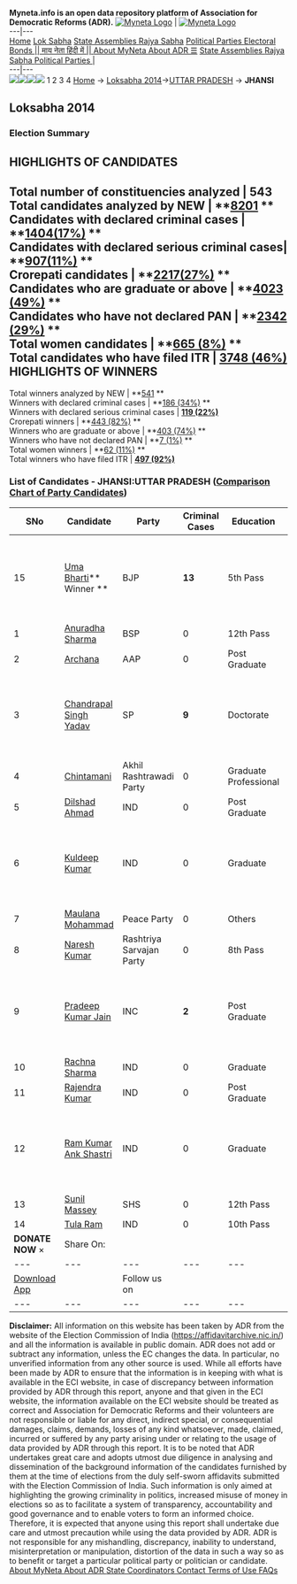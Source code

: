 **Myneta.info is an open data repository platform of Association for Democratic Reforms (ADR).**
[![Myneta Logo](https://www.myneta.info/lib/img/myneta-logo.png)](https://www.myneta.info/) | [![Myneta Logo](https://www.myneta.info/lib/img/adr-logo.png)](https://adrindia.org)  
---|---  
[Home](https://www.myneta.info/) [Lok Sabha](https://www.myneta.info/#ls "Lok Sabha") [ State Assemblies ](https://www.myneta.info/#sa "State Assemblies") [Rajya Sabha](https://www.myneta.info/#rs "Rajya Sabha") [Political Parties ](https://www.myneta.info/party "Political Parties") [ Electoral Bonds ](https://www.myneta.info/electoral_bonds "Electoral Bonds") [ || माय नेता हिंदी में || ](https://translate.google.co.in/translate?prev=hp&hl=en&js=y&u=www.myneta.info&sl=en&tl=hi&history_state0=) [ About MyNeta ](https://adrindia.org/content/about-myneta) [ About ADR ](https://adrindia.org/about-adr/who-we-are) [☰](javascript:void\(0\))
[ State Assemblies ](https://www.myneta.info/#sa "State Assemblies") [ Rajya Sabha ](https://www.myneta.info/#rs "Rajya Sabha") [ Political Parties ](https://www.myneta.info/party "Political Parties")
|   
---|---  
![](https://www.myneta.info/lib/img/banner/banner-1.png)![](https://www.myneta.info/lib/img/banner/banner-2.png)![](https://www.myneta.info/lib/img/banner/banner-3.png)![](https://www.myneta.info/lib/img/banner/banner-4.png)
1  2  3  4 
[Home](https://www.myneta.info/) → [Loksabha 2014](https://www.myneta.info/ls2014/)→[UTTAR PRADESH](https://www.myneta.info/ls2014/index.php?action=show_constituencies&state_id=24) → **JHANSI**
### 
## Loksabha 2014
###  Election Summary 
HIGHLIGHTS OF CANDIDATES  
---  
Total number of constituencies analyzed |  543   
Total candidates analyzed by NEW | **[8201](https://www.myneta.info/ls2014/index.php?action=summary&subAction=candidates_analyzed&sort=candidate#summary) **  
Candidates with declared criminal cases | **[1404(17%)](https://www.myneta.info/ls2014/index.php?action=summary&subAction=crime&sort=candidate#summary) **  
Candidates with declared serious criminal cases| **[907(11%)](https://www.myneta.info/ls2014/index.php?action=summary&subAction=serious_crime&sort=candidate#summary) **  
Crorepati candidates | **[2217(27%)](https://www.myneta.info/ls2014/index.php?action=summary&subAction=crorepati&sort=candidate#summary) **  
Candidates who are graduate or above | **[4023 (49%)](https://www.myneta.info/ls2014/index.php?action=summary&subAction=education&sort=candidate#summary) **  
Candidates who have not declared PAN | **[2342 (29%)](https://www.myneta.info/ls2014/index.php?action=summary&subAction=without_pan&sort=candidate#summary) **  
Total women candidates | **[665 (8%)](https://www.myneta.info/ls2014/index.php?action=summary&subAction=women_candidate&sort=candidate#summary) **  
Total candidates who have filed ITR | [**3748 (46%)**](https://www.myneta.info/ls2014/index.php?action=summary&subAction=filed_itr&sort=candidate#summary)  
HIGHLIGHTS OF WINNERS  
---  
Total winners analyzed by NEW | **[541](https://www.myneta.info/ls2014/index.php?action=summary&subAction=winner_analyzed&sort=candidate#summary) **  
Winners with declared criminal cases | **[186 (34%)](https://www.myneta.info/ls2014/index.php?action=summary&subAction=winner_crime&sort=candidate#summary) **  
Winners with declared serious criminal cases | **[119 (22%)](https://www.myneta.info/ls2014/index.php?action=summary&subAction=winner_serious_crime&sort=candidate#summary)**  
Crorepati winners | **[443 (82%)](https://www.myneta.info/ls2014/index.php?action=summary&subAction=winner_crorepati&sort=candidate#summary) **  
Winners who are graduate or above | **[403 (74%)](https://www.myneta.info/ls2014/index.php?action=summary&subAction=winner_education&sort=candidate#summary) **  
Winners who have not declared PAN | **[7 (1%)](https://www.myneta.info/ls2014/index.php?action=summary&subAction=winner_without_pan&sort=candidate#summary) **  
Total women winners | **[62 (11%)](https://www.myneta.info/ls2014/index.php?action=summary&subAction=winner_women&sort=candidate#summary) **  
Total winners who have filed ITR | [**497 (92%)**](https://www.myneta.info/ls2014/index.php?action=summary&subAction=winner_filed_itr&sort=candidate#summary)  
### List of Candidates - JHANSI:UTTAR PRADESH ([Comparison Chart of Party Candidates](https://www.myneta.info/ls2014/comparisonchart.php?constituency_id=352))
SNo | Candidate| Party| Criminal Cases| Education| Age| Total Assets| Liabilities  
---|---|---|---|---|---|---|---  
15  | [Uma Bharti](https://www.myneta.info/ls2014/candidate.php?candidate_id=5547)** Winner ** | BJP | **13** | 5th Pass| 55 | ![](https://myneta.info/image_v2.php?myneta_folder=ls2014&candidate_id=5547&col=ta) | ![](https://myneta.info/image_v2.php?myneta_folder=ls2014&candidate_id=5547&col=lia)  
1  | [Anuradha Sharma](https://www.myneta.info/ls2014/candidate.php?candidate_id=5548) | BSP | 0 | 12th Pass| 55 | Rs 31,63,66,402 ~ 31 Crore+ | Rs 0 ~   
2  | [Archana](https://www.myneta.info/ls2014/candidate.php?candidate_id=5549) | AAP | 0 | Post Graduate| 45 | Rs 2,97,34,417 ~ 2 Crore+ | Rs 10,00,000 ~ 10 Lacs+  
3  | [Chandrapal Singh Yadav](https://www.myneta.info/ls2014/candidate.php?candidate_id=5550) | SP | **9** | Doctorate| 54 | ![](https://myneta.info/image_v2.php?myneta_folder=ls2014&candidate_id=5550&col=ta) | ![](https://myneta.info/image_v2.php?myneta_folder=ls2014&candidate_id=5550&col=lia)  
4  | [Chintamani](https://www.myneta.info/ls2014/candidate.php?candidate_id=6670) | Akhil Rashtrawadi Party | 0 | Graduate Professional| 65 | Rs 27,36,855 ~ 27 Lacs+ | Rs 0 ~   
5  | [Dilshad Ahmad](https://www.myneta.info/ls2014/candidate.php?candidate_id=7913) | IND | 0 | Post Graduate| 34 | Rs 10,52,000 ~ 10 Lacs+ | Rs 0 ~   
6  | [Kuldeep Kumar](https://www.myneta.info/ls2014/candidate.php?candidate_id=7911) | IND | 0 | Graduate| 38 | ![](https://myneta.info/image_v2.php?myneta_folder=ls2014&candidate_id=7911&col=ta) | ![](https://myneta.info/image_v2.php?myneta_folder=ls2014&candidate_id=7911&col=lia)  
7  | [Maulana Mohammad](https://www.myneta.info/ls2014/candidate.php?candidate_id=5553) | Peace Party | 0 | Others| 44 | Rs 51,08,500 ~ 51 Lacs+ | Rs 2,50,000 ~ 2 Lacs+  
8  | [Naresh Kumar](https://www.myneta.info/ls2014/candidate.php?candidate_id=7909) | Rashtriya Sarvajan Party | 0 | 8th Pass| 29 | Rs 3,33,900 ~ 3 Lacs+ | Rs 0 ~   
9  | [Pradeep Kumar Jain](https://www.myneta.info/ls2014/candidate.php?candidate_id=5551) | INC | **2** | Post Graduate| 51 | ![](https://myneta.info/image_v2.php?myneta_folder=ls2014&candidate_id=5551&col=ta) | ![](https://myneta.info/image_v2.php?myneta_folder=ls2014&candidate_id=5551&col=lia)  
10  | [Rachna Sharma](https://www.myneta.info/ls2014/candidate.php?candidate_id=5552) | IND | 0 | Graduate| 30 | Rs 66,000 ~ 66 Thou+ | Rs 0 ~   
11  | [Rajendra Kumar](https://www.myneta.info/ls2014/candidate.php?candidate_id=7915) | IND | 0 | Post Graduate| 34 | Rs 11,80,000 ~ 11 Lacs+ | Rs 0 ~   
12  | [Ram Kumar Ank Shastri](https://www.myneta.info/ls2014/candidate.php?candidate_id=7914) | IND | 0 | Graduate| 36 | ![](https://myneta.info/image_v2.php?myneta_folder=ls2014&candidate_id=7914&col=ta) | ![](https://myneta.info/image_v2.php?myneta_folder=ls2014&candidate_id=7914&col=lia)  
13  | [Sunil Massey](https://www.myneta.info/ls2014/candidate.php?candidate_id=7910) | SHS | 0 | 12th Pass| 44 | Rs 3,113 ~ 3 Thou+ | Rs 0 ~   
14  | [Tula Ram](https://www.myneta.info/ls2014/candidate.php?candidate_id=7912) | IND | 0 | 10th Pass| 49 | Rs 2,31,000 ~ 2 Lacs+ | Rs 0 ~   
|  **DONATE NOW** × |  Share On:  | [](https://api.whatsapp.com/send?text=https%3A%2F%2Fmyneta.info%2Fpunjab2022%2Findex.php%3Faction%3Dshow_constituencies%26state_id%3D19) | [](https://www.facebook.com/sharer/sharer.php?u=https%3A%2F%2Fmyneta.info%2Fpunjab2022%2Findex.php%3Faction%3Dshow_constituencies%26state_id%3D19) | [](https://twitter.com/share?url=https%3A%2F%2Fmyneta.info%2Fpunjab2022%2Findex.php%3Faction%3Dshow_constituencies%26state_id%3D19)  
---|---|---|---|---  
| [ Download App ](https://play.google.com/store/apps/details?id=com.webrosoft.myneta1&pcampaignid=pcampaignidMKT-Other-global-all-co-prtnr-py-PartBadge-Mar2515-1) | [](https://play.google.com/store/apps/details?id=com.webrosoft.myneta1&pcampaignid=pcampaignidMKT-Other-global-all-co-prtnr-py-PartBadge-Mar2515-1) |  Follow us on  | [](https://www.facebook.com/adrindia.org/) | [](https://twitter.com/adrspeaks) | [](https://groups.google.com/g/national-election-watch?hl=en&pli=1) | [](https://www.instagram.com/adrspeaks/) | [](https://www.youtube.com/user/adrspeaks) | [](https://sharechat.com/profile/adrspeaks)  
---|---|---|---|---|---|---|---|---  
**Disclaimer:** All information on this website has been taken by ADR from the website of the Election Commission of India (https://affidavitarchive.nic.in/) and all the information is available in public domain. ADR does not add or subtract any information, unless the EC changes the data. In particular, no unverified information from any other source is used. While all efforts have been made by ADR to ensure that the information is in keeping with what is available in the ECI website, in case of discrepancy between information provided by ADR through this report, anyone and that given in the ECI website, the information available on the ECI website should be treated as correct and Association for Democratic Reforms and their volunteers are not responsible or liable for any direct, indirect special, or consequential damages, claims, demands, losses of any kind whatsoever, made, claimed, incurred or suffered by any party arising under or relating to the usage of data provided by ADR through this report. It is to be noted that ADR undertakes great care and adopts utmost due diligence in analysing and dissemination of the background information of the candidates furnished by them at the time of elections from the duly self-sworn affidavits submitted with the Election Commission of India. Such information is only aimed at highlighting the growing criminality in politics, increased misuse of money in elections so as to facilitate a system of transparency, accountability and good governance and to enable voters to form an informed choice. Therefore, it is expected that anyone using this report shall undertake due care and utmost precaution while using the data provided by ADR. ADR is not responsible for any mishandling, discrepancy, inability to understand, misinterpretation or manipulation, distortion of the data in such a way so as to benefit or target a particular political party or politician or candidate. 
[ About MyNeta ](https://adrindia.org/content/about-myneta) [ About ADR ](https://adrindia.org/about-adr/who-we-are) [ State Coordinators ](https://adrindia.org/about-adr/state-coordinators) [ Contact ](https://adrindia.org/contact-us) [ Terms of Use ](https://adrindia.org/content/adr-terms-use) [ FAQs ](https://adrindia.org/content/faqs)
